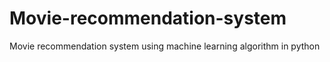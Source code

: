 # Movie-recommendation-system
Movie recommendation system using machine learning algorithm in python
